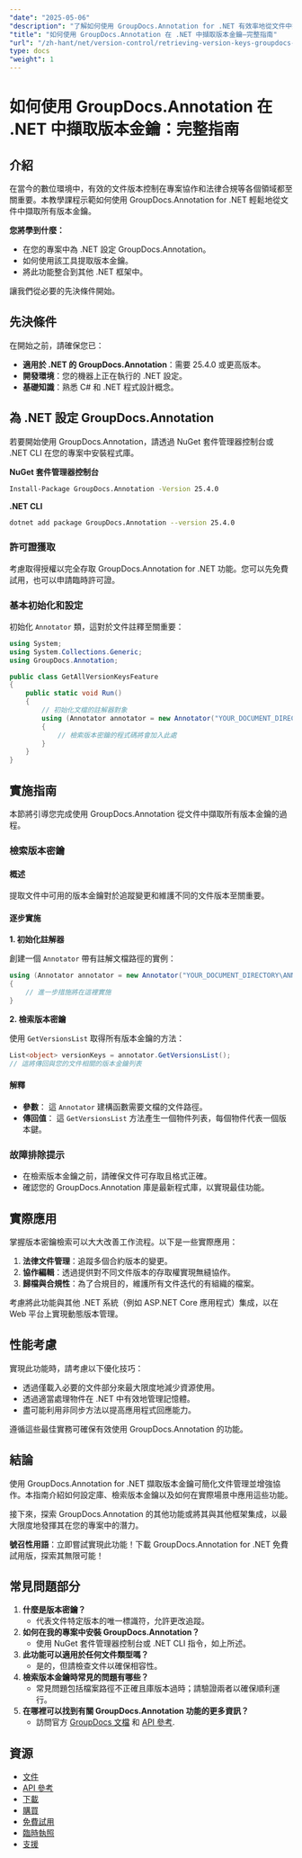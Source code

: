 ```yaml
---
"date": "2025-05-06"
"description": "了解如何使用 GroupDocs.Annotation for .NET 有效率地從文件中擷取版本金鑰。本逐步指南將幫助您增強文件管理和協作。"
"title": "如何使用 GroupDocs.Annotation 在 .NET 中擷取版本金鑰—完整指南"
"url": "/zh-hant/net/version-control/retrieving-version-keys-groupdocs-annotation-dotnet/"
type: docs
"weight": 1
---
```


# 如何使用 GroupDocs.Annotation 在 .NET 中擷取版本金鑰：完整指南

## 介紹

在當今的數位環境中，有效的文件版本控制在專案協作和法律合規等各個領域都至關重要。本教學課程示範如何使用 GroupDocs.Annotation for .NET 輕鬆地從文件中擷取所有版本金鑰。

**您將學到什麼：**
- 在您的專案中為 .NET 設定 GroupDocs.Annotation。
- 如何使用該工具提取版本金鑰。
- 將此功能整合到其他 .NET 框架中。

讓我們從必要的先決條件開始。

## 先決條件

在開始之前，請確保您已：
- **適用於 .NET 的 GroupDocs.Annotation**：需要 25.4.0 或更高版本。
- **開發環境**：您的機器上正在執行的 .NET 設定。
- **基礎知識**：熟悉 C# 和 .NET 程式設計概念。

## 為 .NET 設定 GroupDocs.Annotation

若要開始使用 GroupDocs.Annotation，請透過 NuGet 套件管理器控制台或 .NET CLI 在您的專案中安裝程式庫。

**NuGet 套件管理器控制台**
```bash
Install-Package GroupDocs.Annotation -Version 25.4.0
```

**.NET CLI**
```bash
dotnet add package GroupDocs.Annotation --version 25.4.0
```

### 許可證獲取

考慮取得授權以完全存取 GroupDocs.Annotation for .NET 功能。您可以先免費試用，也可以申請臨時許可證。

### 基本初始化和設定

初始化 `Annotator` 類，這對於文件註釋至關重要：

```csharp
using System;
using System.Collections.Generic;
using GroupDocs.Annotation;

public class GetAllVersionKeysFeature
{
    public static void Run()
    {
        // 初始化文檔的註解器對象
        using (Annotator annotator = new Annotator("YOUR_DOCUMENT_DIRECTORY\ANNOTATED_WITH_VERSIONS"))
        {
            // 檢索版本密鑰的程式碼將會加入此處
        }
    }
}
```

## 實施指南

本節將引導您完成使用 GroupDocs.Annotation 從文件中擷取所有版本金鑰的過程。

### 檢索版本密鑰

#### 概述

提取文件中可用的版本金鑰對於追蹤變更和維護不同的文件版本至關重要。

#### 逐步實施

**1. 初始化註解器**

創建一個 `Annotator` 帶有註解文檔路徑的實例：

```csharp
using (Annotator annotator = new Annotator("YOUR_DOCUMENT_DIRECTORY\ANNOTATED_WITH_VERSIONS"))
{
    // 進一步措施將在這裡實施
}
```

**2. 檢索版本密鑰**

使用 `GetVersionsList` 取得所有版本金鑰的方法：

```csharp
List<object> versionKeys = annotator.GetVersionsList();
// 這將傳回與您的文件相關的版本金鑰列表
```

#### 解釋
- **參數**： 這 `Annotator` 建構函數需要文檔的文件路徑。
- **傳回值**： 這 `GetVersionsList` 方法產生一個物件列表，每個物件代表一個版本鍵。

### 故障排除提示

- 在檢索版本金鑰之前，請確保文件可存取且格式正確。
- 確認您的 GroupDocs.Annotation 庫是最新程式庫，以實現最佳功能。

## 實際應用

掌握版本密鑰檢索可以大大改善工作流程。以下是一些實際應用：

1. **法律文件管理**：追蹤多個合約版本的變更。
2. **協作編輯**：透過提供對不同文件版本的存取權實現無縫協作。
3. **歸檔與合規性**：為了合規目的，維護所有文件迭代的有組織的檔案。

考慮將此功能與其他 .NET 系統（例如 ASP.NET Core 應用程式）集成，以在 Web 平台上實現動態版本管理。

## 性能考慮

實現此功能時，請考慮以下優化技巧：

- 透過僅載入必要的文件部分來最大限度地減少資源使用。
- 透過適當處理物件在 .NET 中有效地管理記憶體。
- 盡可能利用非同步方法以提高應用程式回應能力。

遵循這些最佳實務可確保有效使用 GroupDocs.Annotation 的功能。

## 結論

使用 GroupDocs.Annotation for .NET 擷取版本金鑰可簡化文件管理並增強協作。本指南介紹如何設定庫、檢索版本金鑰以及如何在實際場景中應用這些功能。

接下來，探索 GroupDocs.Annotation 的其他功能或將其與其他框架集成，以最大限度地發揮其在您的專案中的潛力。

**號召性用語**：立即嘗試實現此功能！下載 GroupDocs.Annotation for .NET 免費試用版，探索其無限可能！

## 常見問題部分

1. **什麼是版本密鑰？**
   - 代表文件特定版本的唯一標識符，允許更改追蹤。
2. **如何在我的專案中安裝 GroupDocs.Annotation？**
   - 使用 NuGet 套件管理器控制台或 .NET CLI 指令，如上所述。
3. **此功能可以適用於任何文件類型嗎？**
   - 是的，但請檢查文件以確保相容性。
4. **檢索版本金鑰時常見的問題有哪些？**
   - 常見問題包括檔案路徑不正確且庫版本過時；請驗證兩者以確保順利運行。
5. **在哪裡可以找到有關 GroupDocs.Annotation 功能的更多資訊？**
   - 訪問官方 [GroupDocs 文檔](https://docs.groupdocs.com/annotation/net/) 和 [API 參考](https://reference。groupdocs.com/annotation/net/).

## 資源
- [文件](https://docs.groupdocs.com/annotation/net/)
- [API 參考](https://reference.groupdocs.com/annotation/net/)
- [下載](https://releases.groupdocs.com/annotation/net/)
- [購買](https://purchase.groupdocs.com/buy)
- [免費試用](https://releases.groupdocs.com/annotation/net/)
- [臨時執照](https://purchase.groupdocs.com/temporary-license/)
- [支援](https://forum.groupdocs.com/c/annotation/)